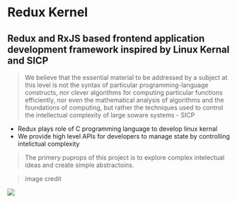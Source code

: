 # Redux Kernel

## Redux and RxJS based frontend application development framework inspired by Linux Kernal and SICP

> We believe that the essential material to be addressed by a subject at this level is not the syntax of particular programming-language constructs, nor clever algorithms for computing particular functions efficiently, nor even the mathematical analysis of algorithms and the foundations of computing, but rather the techniques used to control the intellectual complexity of large soware systems - SICP

- Redux plays role of C programming language to develop linux kernal
- We provide high level APIs for developers to manage state by controlling intelictual complexity

> The primery puprops of this project is to explore complex intelectual ideas and create simple abstractoins.

> image credit

<img src="https://cumulusnetworks.com/blog/wp-content/uploads/Screen-Shot-2018-01-04-at-10.43.56-AM.png" >
